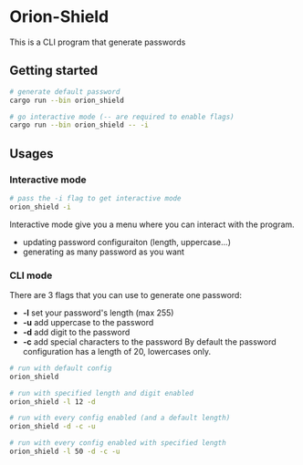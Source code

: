 # Orion-Shield
This is a CLI program that generate passwords

## Getting started
```bash
# generate default password
cargo run --bin orion_shield

# go interactive mode (-- are required to enable flags)
cargo run --bin orion_shield -- -i
```

## Usages
### Interactive mode
```bash
# pass the -i flag to get interactive mode
orion_shield -i
```
Interactive mode give you a menu where you can interact with the program. 
- updating password configuraiton (length, uppercase...)
- generating as many password as you want

### CLI mode
There are 3 flags that you can use to generate one password:
- **-l** set your password's length (max 255)
- **-u** add uppercase to the password
- **-d** add digit to the password
- **-c** add special characters to the password
By default the password configuration has a length of 20, lowercases only.
```bash
# run with default config
orion_shield

# run with specified length and digit enabled
orion_shield -l 12 -d

# run with every config enabled (and a default length)
orion_shield -d -c -u

# run with every config enabled with specified length
orion_shield -l 50 -d -c -u

```
